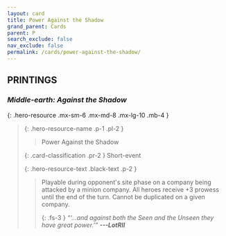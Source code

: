 ```yaml
---
layout: card
title: Power Against the Shadow
grand_parent: Cards
parent: P
search_exclude: false
nav_exclude: false
permalink: /cards/power-against-the-shadow/
---
```


## PRINTINGS


### _Middle-earth: Against the Shadow_

{: .hero-resource .mx-sm-6 .mx-md-8 .mx-lg-10 .mb-4 }
> {: .hero-resource-name .p-1 .pl-2 }
> > <div class="card-mp"></div>
> > <div class="card-name">Power Against the Shadow</div>
>
> {: .card-classification .pr-2 }
> Short-event
>
> {: .hero-resource-text .black-text .p-2 }
> > Playable during opponent's site phase on a company being attacked by a minion company. All heroes receive +3 prowess until the end of the turn. Cannot be duplicated on a given company. 
> > 
> > {: .fs-3 } 
> > _“‘...and against both the Seen and the Unseen they have great power.’”_ ***---&#65279;LotRII*** 
> 
